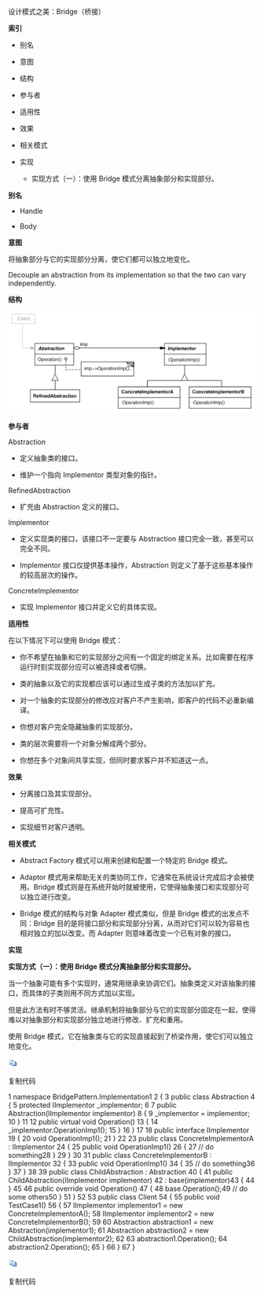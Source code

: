 设计模式之美：Bridge（桥接）

**索引**

-   别名

-   意图

-   结构

-   参与者

-   适用性

-   效果

-   相关模式

-   实现

    -   实现方式（一）：使用 Bridge 模式分离抽象部分和实现部分。

**别名**

-   Handle

-   Body

**意图**

将抽象部分与它的实现部分分离，使它们都可以独立地变化。

Decouple an abstraction from its implementation so that the two can vary
independently.

**结构**

![242197409687.png](media/ee4a265f47725eacf53741680d262704.png)

**参与者**

Abstraction

-   定义抽象类的接口。

-   维护一个指向 Implementor 类型对象的指针。

RefinedAbstraction

-   扩充由 Abstraction 定义的接口。

Implementor

-   定义实现类的接口，该接口不一定要与 Abstraction
    接口完全一致，甚至可以完全不同。

-   Implementor 接口仅提供基本操作，Abstraction
    则定义了基于这些基本操作的较高层次的操作。

ConcreteImplementor

-   实现 Implementor 接口并定义它的具体实现。

**适用性**

在以下情况下可以使用 Bridge 模式：

-   你不希望在抽象和它的实现部分之间有一个固定的绑定关系。比如需要在程序运行时刻实现部分应可以被选择或者切换。

-   类的抽象以及它的实现都应该可以通过生成子类的方法加以扩充。

-   对一个抽象的实现部分的修改应对客户不产生影响，即客户的代码不必重新编译。

-   你想对客户完全隐藏抽象的实现部分。

-   类的层次需要将一个对象分解成两个部分。

-   你想在多个对象间共享实现，但同时要求客户并不知道这一点。

**效果**

-   分离接口及其实现部分。

-   提高可扩充性。

-   实现细节对客户透明。

**相关模式**

-   Abstract Factory 模式可以用来创建和配置一个特定的 Bridge 模式。

-   Adaptor
    模式用来帮助无关的类协同工作，它通常在系统设计完成后才会被使用。Bridge
    模式则是在系统开始时就被使用，它使得抽象接口和实现部分可以独立进行改变。

-   Bridge 模式的结构与对象 Adapter 模式类似，但是 Bridge
    模式的出发点不同：Bridge
    目的是将接口部分和实现部分分离，从而对它们可以较为容易也相对独立的加以改变。而
    Adapter 则意味着改变一个已有对象的接口。

**实现**

**实现方式（一）：使用 Bridge 模式分离抽象部分和实现部分。**

当一个抽象可能有多个实现时，通常用继承来协调它们。抽象类定义对该抽象的接口，而具体的子类则用不同方式加以实现。

但是此方法有时不够灵活。继承机制将抽象部分与它的实现部分固定在一起，使得难以对抽象部分和实现部分独立地进行修改、扩充和重用。

使用 Bridge 模式，它在抽象类与它的实现直接起到了桥梁作用，使它们可以独立地变化。

![copycode.gif](media/51e409b11aa51c150090697429a953ed.gif)

复制代码

1 namespace BridgePattern.Implementation1 2 { 3 public class Abstraction 4 { 5
protected IImplementor \_implementor; 6 7 public Abstraction(IImplementor
implementor) 8 { 9 \_implementor = implementor; 10 } 11 12 public virtual void
Operation() 13 { 14 \_implementor.OperationImp1(); 15 } 16 } 17 18 public
interface IImplementor 19 { 20 void OperationImp1(); 21 } 22 23 public class
ConcreteImplementorA : IImplementor 24 { 25 public void OperationImp1() 26 { 27
// do something28 } 29 } 30 31 public class ConcreteImplementorB : IImplementor
32 { 33 public void OperationImp1() 34 { 35 // do something36 } 37 } 38 39
public class ChildAbstraction : Abstraction 40 { 41 public
ChildAbstraction(IImplementor implementor) 42 : base(implementor)43 { 44 } 45 46
public override void Operation() 47 { 48 base.Operation();49 // do some others50
} 51 } 52 53 public class Client 54 { 55 public void TestCase1() 56 { 57
IImplementor implementor1 = new ConcreteImplementorA(); 58 IImplementor
implementor2 = new ConcreteImplementorB(); 59 60 Abstraction abstraction1 = new
Abstraction(implementor1); 61 Abstraction abstraction2 = new
ChildAbstraction(implementor2); 62 63 abstraction1.Operation(); 64
abstraction2.Operation(); 65 } 66 } 67 }

![copycode.gif](media/51e409b11aa51c150090697429a953ed.gif)

复制代码
